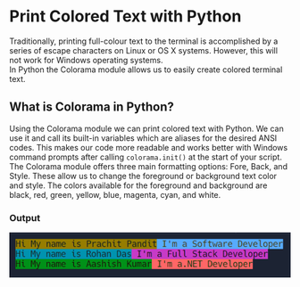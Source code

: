 # Print Colored Text with Python

Traditionally, printing full-colour text to the terminal is accomplished by a series of escape characters on Linux or OS X systems. However, this will not work for Windows operating systems.<br>
In Python the Colorama module allows us to easily create colored terminal text.<br>

## What is Colorama in Python?

Using the Colorama module we can print colored text with Python. We can use it and call its built-in variables which are aliases for the desired ANSI codes. This makes our code more readable and works better with Windows command prompts after calling `colorama.init()` at the start of your script.<br>
The Colorama module offers three main formatting options: Fore, Back, and Style. These allow us to change the foreground or background text color and style. The colors available for the foreground and background are black, red, green, yellow, blue, magenta, cyan, and white.

### Output

![output](output.png)

